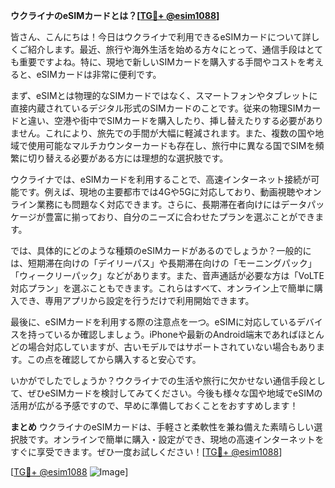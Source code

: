 **ウクライナのeSIMカードとは？[[TG💪+ @esim1088](https://t.me/s/esim1088)]**

皆さん、こんにちは！今日はウクライナで利用できるeSIMカードについて詳しくご紹介します。最近、旅行や海外生活を始める方々にとって、通信手段はとても重要ですよね。特に、現地で新しいSIMカードを購入する手間やコストを考えると、eSIMカードは非常に便利です。

まず、eSIMとは物理的なSIMカードではなく、スマートフォンやタブレットに直接内蔵されているデジタル形式のSIMカードのことです。従来の物理SIMカードと違い、空港や街中でSIMカードを購入したり、挿し替えたりする必要がありません。これにより、旅先での手間が大幅に軽減されます。また、複数の国や地域で使用可能なマルチカウンターカードも存在し、旅行中に異なる国でSIMを頻繁に切り替える必要がある方には理想的な選択肢です。

ウクライナでは、eSIMカードを利用することで、高速インターネット接続が可能です。例えば、現地の主要都市では4Gや5Gに対応しており、動画視聴やオンライン業務にも問題なく対応できます。さらに、長期滞在者向けにはデータパッケージが豊富に揃っており、自分のニーズに合わせたプランを選ぶことができます。

では、具体的にどのような種類のeSIMカードがあるのでしょうか？一般的には、短期滞在向けの「デイリーパス」や長期滞在向けの「モーニングパック」「ウィークリーパック」などがあります。また、音声通話が必要な方は「VoLTE対応プラン」を選ぶこともできます。これらはすべて、オンライン上で簡単に購入でき、専用アプリから設定を行うだけで利用開始できます。

最後に、eSIMカードを利用する際の注意点を一つ。eSIMに対応しているデバイスを持っているか確認しましょう。iPhoneや最新のAndroid端末であればほとんどの場合対応していますが、古いモデルではサポートされていない場合もあります。この点を確認してから購入すると安心です。

いかがでしたでしょうか？ウクライナでの生活や旅行に欠かせない通信手段として、ぜひeSIMカードを検討してみてください。今後も様々な国や地域でeSIMの活用が広がる予感ですので、早めに準備しておくことをおすすめします！

**まとめ**
ウクライナのeSIMカードは、手軽さと柔軟性を兼ね備えた素晴らしい選択肢です。オンラインで簡単に購入・設定ができ、現地の高速インターネットをすぐに享受できます。ぜひ一度お試しください！[[TG💪+ @esim1088](https://t.me/s/esim1088)]

[[TG💪+ @esim1088](https://t.me/s/esim1088) ![Image](https://i.postimg.cc/Y0z9fWf4/image.png)]